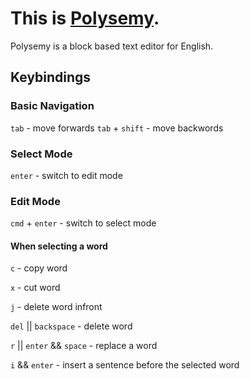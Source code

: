 # This is [Polysemy](https://polysemy.vercel.app/).
Polysemy is a block based text editor for English.

## Keybindings
### Basic Navigation
`tab` - move forwards
`tab` + `shift` - move backwords

### Select Mode
`enter` - switch to edit mode

### Edit Mode
`cmd` + `enter` - switch to select mode

#### When selecting a word
`c` - copy word

`x` - cut word

`j` - delete word infront

`del` || `backspace` - delete word

`r` || `enter` && `space` - replace a word

`i` && `enter` - insert a sentence before the selected word

